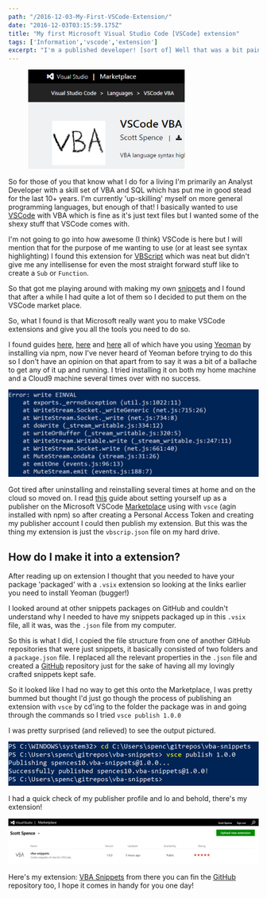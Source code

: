 ```yaml
---
path: "/2016-12-03-My-First-VSCode-Extension/"
date: "2016-12-03T03:15:59.175Z"
title: "My first Microsoft Visual Studio Code [VSCode] extension"
tags: ['Information','vscode','extension']
excerpt: "I'm a published developer! [sort of] Well that was a bit painful, well not actually I mean from the documentation I feel I was a bit mislead."
---
```


<figure class="floatRight">
	<img style="height: 200px;" src="./visual-studio-marketplace.png" alt="git">
	<!--<figcaption></figcaption>-->
</figure>

So for those of you that know what I do for a living I'm primarily an Analyst
Developer with a skill set of VBA and SQL which has put me in good stead for the
last 10+ years. I'm currently 'up-skilling' myself on more general programming
languages, but enough of that! I basically wanted to use [VSCode][vscode] with
VBA which is fine as it's just text files but I wanted some of the shexy stuff
that VSCode comes with.

I'm not going to go into how awesome (I think) VSCode is here but I will mention
that for the purpose of me wanting to use (or at least see syntax highlighting)
I found this extension for [VBScript][vbscript] which was neat but didn't give
me any intellisense for even the most straight forward stuff like to create a
`Sub` or `Function`.

So that got me playing around with making my own [snippets][snippets] and I
found that after a while I had quite a lot of them so I decided to put them on
the VSCode market place.

So, what I found is that Microsoft really want you to make VSCode extensions and
give you all the tools you need to do so.

I found guides [here][guide1], [here][guide2] and [here][guide3] all of which
have you using [Yeoman](http://yeoman.io/) by installing via npm, now I've never
heard of Yeoman before trying to do this so I don't have an opinion on that
apart from to say it was a bit of a ballache to get any of it up and running. I
tried installing it on both my home machine and a Cloud9 machine several times
over with no success.

![YeomanErr](./yeoman-err.png)

Got tired after uninstalling and reinstalling several times at home and on the
cloud so moved on. I read
[this](https://code.visualstudio.com/docs/tools/vscecli) guide about setting
yourself up as a publisher on the Microsoft VSCode
[Marketplace](https://marketplace.visualstudio.com/) using with `vsce` (agin
installed with npm) so after creating a Personal Access Token and creating my
publisher account I could then publish my extension. But this was the thing my
extension is just the `vbscrip.json` file on my hard drive.

## How do I make it into a extension?

After reading up on extension I thought that you needed to have your package
'packaged' with a `.vsix` extension so looking at the links earlier you need to
install Yeoman (bugger!)

I looked around at other snippets packages on GitHub and couldn't understand why
I needed to have my snippets packaged up in this `.vsix` file, all it was, was
the `.json` file from my computer.

So this is what I did, I copied the file structure from one of another GitHub
repositories that were just snippets, it basically consisted of two folders and
a `package.json` file. I replaced all the relevant properties in the `.json`
file and created a [GitHub](https://github.com/spences10/vba-snippets)
repository just for the sake of having all my lovingly crafted snippets kept
safe.

So it looked like I had no way to get this onto the Marketplace, I was pretty
bummed but thought I'd just go though the process of publishing an extension
with `vsce` by cd'ing to the folder the package was in and going through the
commands so I tried `vsce publish 1.0.0`

I was pretty surprised (and relieved) to see the output pictured.

![vscePublish](./vsce-publish.png)

I had a quick check of my publisher profile and lo and behold, there's my
extension!

![YeomanErr](./marketplace-extensions-management.png)

Here's my extension:
[VBA Snippets](https://marketplace.visualstudio.com/items?itemName=spences10.vba-snippets)
from there you can fin the [GitHub](https://github.com/spences10/vba-snippets)
repository too, I hope it comes in handy for you one day!

<!-- Links -->

[vbscript]: https://marketplace.visualstudio.com/items?itemName=luggage66.VBScript
[vscode]: https://code.visualstudio.com/
[snippets]: https://code.visualstudio.com/Docs/customization/userdefinedsnippets
[guide1]: https://code.visualstudio.com/docs/extensions/overview
[guide2]: https://code.visualstudio.com/docs/extensions/example-hello-world
[guide3]: https://code.visualstudio.com/docs/extensions/testing-extensions

<!-- Images -->
